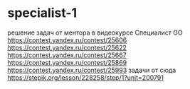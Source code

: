 # specialist-1

решение задач от ментора в видеокурсе Специалист GO 
https://contest.yandex.ru/contest/25606
https://contest.yandex.ru/contest/25622
https://contest.yandex.ru/contest/25667
https://contest.yandex.ru/contest/25869
https://contest.yandex.ru/contest/25993
задачи от сюда 
https://stepik.org/lesson/228258/step/1?unit=200791